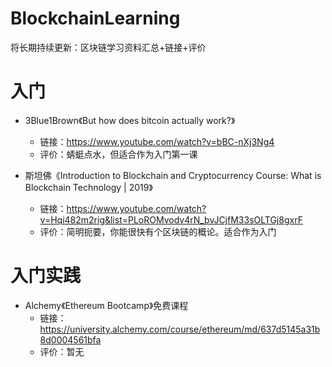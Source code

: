 # BlockchainLearning
将长期持续更新：区块链学习资料汇总+链接+评价



# 入门
- 3Blue1Brown《But how does bitcoin actually work?》
  - 链接：https://www.youtube.com/watch?v=bBC-nXj3Ng4
  - 评价：蜻蜓点水，但适合作为入门第一课



- 斯坦佛《Introduction to Blockchain and Cryptocurrency Course: What is Blockchain Technology | 2019》
  - 链接：https://www.youtube.com/watch?v=Hqi482m2rig&list=PLoROMvodv4rN_bvJCjfM33sOLTGj8gxrF
  - 评价：简明扼要，你能很快有个区块链的概论。适合作为入门
 

# 入门实践
- Alchemy《Ethereum Bootcamp》免费课程
  - 链接：https://university.alchemy.com/course/ethereum/md/637d5145a31b8d0004561bfa
  - 评价：暂无
